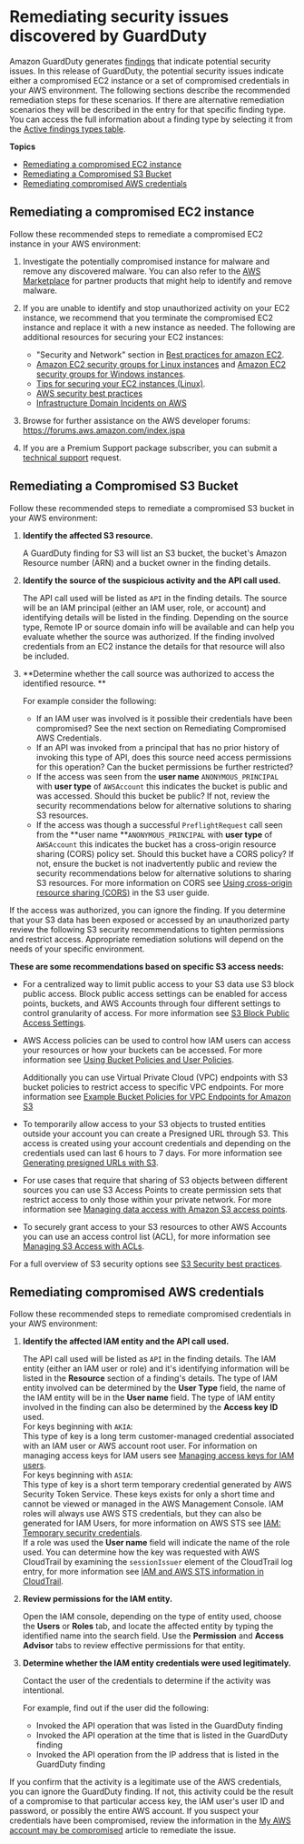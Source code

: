 # Remediating security issues discovered by GuardDuty<a name="guardduty_remediate"></a>

Amazon GuardDuty generates [findings](guardduty_findings.md) that indicate potential security issues\. In this release of GuardDuty, the potential security issues indicate either a compromised EC2 instance or a set of compromised credentials in your AWS environment\. The following sections describe the recommended remediation steps for these scenarios\. If there are alternative remediation scenarios they will be described in the entry for that specific finding type\. You can access the full information about a finding type by selecting it from the [Active findings types table](guardduty_finding-types-active.md)\.

**Topics**
+ [Remediating a compromised EC2 instance](#compromised-ec2)
+ [Remediating a Compromised S3 Bucket](#compromised-s3)
+ [Remediating compromised AWS credentials](#compromised-creds)

## Remediating a compromised EC2 instance<a name="compromised-ec2"></a>

Follow these recommended steps to remediate a compromised EC2 instance in your AWS environment:

1. Investigate the potentially compromised instance for malware and remove any discovered malware\. You can also refer to the [AWS Marketplace](https://aws.amazon.com/marketplace) for partner products that might help to identify and remove malware\.

1. If you are unable to identify and stop unauthorized activity on your EC2 instance, we recommend that you terminate the compromised EC2 instance and replace it with a new instance as needed\. The following are additional resources for securing your EC2 instances:
   + "Security and Network" section in [Best practices for amazon EC2](https://docs.aws.amazon.com/AWSEC2/latest/UserGuide/ec2-best-practices.html)\.
   + [Amazon EC2 security groups for Linux instances](https://docs.aws.amazon.com/AWSEC2/latest/UserGuide/using-network-security.html) and [Amazon EC2 security groups for Windows instances](https://docs.aws.amazon.com/AWSEC2/latest/WindowsGuide/using-network-security.html)\.
   + [Tips for securing your EC2 instances \(Linux\)](http://aws.amazon.com/articles/tips-for-securing-your-ec2-instance/)\.
   + [AWS security best practices](https://aws.amazon.com//architecture/security-identity-compliance/)
   + [Infrastructure Domain Incidents on AWS](https://docs.aws.amazon.com/whitepapers/latest/aws-security-incident-response-guide/infrastructure-domain-incidents.html)

1. Browse for further assistance on the AWS developer forums: [https://forums\.aws\.amazon\.com/index\.jspa](https://forums.aws.amazon.com/index.jspa) 

1. If you are a Premium Support package subscriber, you can submit a [technical support](https://console.aws.amazon.com/support/home#/case/create?issueType=technical) request\. 

## Remediating a Compromised S3 Bucket<a name="compromised-s3"></a>

Follow these recommended steps to remediate a compromised S3 bucket in your AWS environment:

1. **Identify the affected S3 resource\.**

   A GuardDuty finding for S3 will list an S3 bucket, the bucket's Amazon Resource number \(ARN\) and a bucket owner in the finding details\.

1. **Identify the source of the suspicious activity and the API call used\.**

   The API call used will be listed as `API` in the finding details\. The source will be an IAM principal \(either an IAM user, role, or account\) and identifying details will be listed in the finding\. Depending on the source type, Remote IP or source domain info will be available and can help you evaluate whether the source was authorized\. If the finding involved credentials from an EC2 instance the details for that resource will also be included\.

1. **Determine whether the call source was authorized to access the identified resource\. **

   For example consider the following:
   + If an IAM user was involved is it possible their credentials have been compromised? See the next section on Remediating Compromised AWS Credentials\.
   + If an API was invoked from a principal that has no prior history of invoking this type of API, does this source need access permissions for this operation? Can the bucket permissions be further restricted?
   + If the access was seen from the **user name** `ANONYMOUS_PRINCIPAL` with **user type** of `AWSAccount` this indicates the bucket is public and was accessed\. Should this bucket be public? If not, review the security recommendations below for alternative solutions to sharing S3 resources\. 
   + If the access was though a successful `PreflightRequest` call seen from the **user name **`ANONYMOUS_PRINCIPAL` with **user type** of `AWSAccount` this indicates the bucket has a cross\-origin resource sharing \(CORS\) policy set\. Should this bucket have a CORS policy? If not, ensure the bucket is not inadvertently public and review the security recommendations below for alternative solutions to sharing S3 resources\. For more information on CORS see [Using cross\-origin resource sharing \(CORS\)](https://docs.aws.amazon.com/AmazonS3/latest/userguide/cors.html) in the S3 user guide\.

If the access was authorized, you can ignore the finding\. If you determine that your S3 data has been exposed or accessed by an unauthorized party review the following S3 security recommendations to tighten permissions and restrict access\. Appropriate remediation solutions will depend on the needs of your specific environment\. 

**These are some recommendations based on specific S3 access needs:**
+ For a centralized way to limit public access to your S3 data use S3 block public access\. Block public access settings can be enabled for access points, buckets, and AWS Accounts through four different settings to control granularity of access\. For more information see [S3 Block Public Access Settings](https://docs.aws.amazon.com/AmazonS3/latest/dev/access-control-block-public-access.html#access-control-block-public-access-options)\.
+ AWS Access policies can be used to control how IAM users can access your resources or how your buckets can be accessed\. For more information see [Using Bucket Policies and User Policies](https://docs.aws.amazon.com/AmazonS3/latest/dev/using-iam-policies.html)\.

  Additionally you can use Virtual Private Cloud \(VPC\) endpoints with S3 bucket policies to restrict access to specific VPC endpoints\. For more information see [Example Bucket Policies for VPC Endpoints for Amazon S3](https://docs.aws.amazon.com/AmazonS3/latest/dev/example-bucket-policies-vpc-endpoint.html)
+ To temporarily allow access to your S3 objects to trusted entities outside your account you can create a Presigned URL through S3\. This access is created using your account credentials and depending on the credentials used can last 6 hours to 7 days\. For more information see [Generating presigned URLs with S3](https://docs.aws.amazon.com/AmazonS3/latest/dev/ShareObjectPreSignedURL.html)\.
+ For use cases that require that sharing of S3 objects between different sources you can use S3 Access Points to create permission sets that restrict access to only those within your private network\. For more information see [Managing data access with Amazon S3 access points](https://docs.aws.amazon.com/AmazonS3/latest/dev/access-points.html)\.
+ To securely grant access to your S3 resources to other AWS Accounts you can use an access control list \(ACL\), for more information see [Managing S3 Access with ACLs](https://docs.aws.amazon.com/AmazonS3/latest/dev/S3_ACLs_UsingACLs.html)\.

For a full overview of S3 security options see [S3 Security best practices](https://docs.aws.amazon.com/AmazonS3/latest/dev/security-best-practices.html)\.

## Remediating compromised AWS credentials<a name="compromised-creds"></a>

Follow these recommended steps to remediate compromised credentials in your AWS environment:

1. **Identify the affected IAM entity and the API call used\.** 

   The API call used will be listed as `API` in the finding details\. The IAM entity \(either an IAM user or role\) and it's identifying information will be listed in the **Resource** section of a finding's details\. The type of IAM entity involved can be determined by the **User Type** field, the name of the IAM entity will be in the **User name** field\. The type of IAM entity involved in the finding can also be determined by the **Access key ID** used\.  
For keys beginning with `AKIA`:  
This type of key is a long term customer\-managed credential associated with an IAM user or AWS account root user\. For information on managing access keys for IAM users see [Managing access keys for IAM users](https://docs.aws.amazon.com/IAM/latest/UserGuide/id_credentials_access-keys.html)\.  
For keys beginning with `ASIA`:  
This type of key is a short term temporary credential generated by AWS Security Token Service\. These keys exists for only a short time and cannot be viewed or managed in the AWS Management Console\. IAM roles will always use AWS STS credentials, but they can also be generated for IAM Users, for more information on AWS STS see [IAM: Temporary security credentials](https://docs.aws.amazon.com/IAM/latest/UserGuide/id_credentials_temp.html#sts-introduction)\.  
If a role was used the **User name** field will indicate the name of the role used\. You can determine how the key was requested with AWS CloudTrail by examining the `sessionIssuer` element of the CloudTrail log entry, for more information see [IAM and AWS STS information in CloudTrail](https://docs.aws.amazon.com/IAM/latest/UserGuide/cloudtrail-integration.html#iam-info-in-cloudtrail)\.

1. **Review permissions for the IAM entity\.**

   Open the IAM console, depending on the type of entity used, choose the **Users** or **Roles** tab, and locate the affected entity by typing the identified name into the search field\. Use the **Permission** and **Access Advisor** tabs to review effective permissions for that entity\.

1. **Determine whether the IAM entity credentials were used legitimately\.**

   Contact the user of the credentials to determine if the activity was intentional\.

   For example, find out if the user did the following:
   + Invoked the API operation that was listed in the GuardDuty finding
   + Invoked the API operation at the time that is listed in the GuardDuty finding
   + Invoked the API operation from the IP address that is listed in the GuardDuty finding

If you confirm that the activity is a legitimate use of the AWS credentials, you can ignore the GuardDuty finding\. If not, this activity could be the result of a compromise to that particular access key, the IAM user's user ID and password, or possibly the entire AWS account\. If you suspect your credentials have been compromised, review the information in the [My AWS account may be compromised](https://aws.amazon.com//premiumsupport/knowledge-center/potential-account-compromise/) article to remediate the issue\.